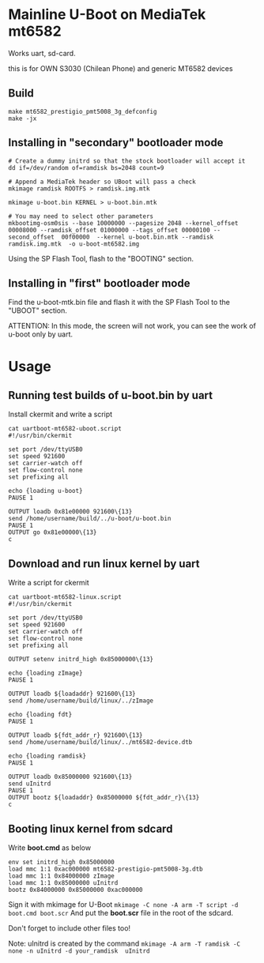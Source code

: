 # Mainline U-Boot on MediaTek mt6582

Works uart, sd-card.

this is for OWN S3030 (Chilean Phone) and generic MT6582 devices

## Build
```
make mt6582_prestigio_pmt5008_3g_defconfig
make -jx
```
## Installing in "secondary" bootloader mode
```
# Create a dummy initrd so that the stock bootloader will accept it
dd if=/dev/random of=ramdisk bs=2048 count=9

# Append a MediaTek header so UBoot will pass a check
mkimage ramdisk ROOTFS > ramdisk.img.mtk

mkimage u-boot.bin KERNEL > u-boot.bin.mtk

# You may need to select other parameters 
mkbootimg-osm0sis --base 10000000 --pagesize 2048 --kernel_offset 00008000 --ramdisk_offset 01000000 --tags_offset 00000100 --second_offset  00f00000  --kernel u-boot.bin.mtk --ramdisk ramdisk.img.mtk  -o u-boot-mt6582.img
```
Using the SP Flash Tool, flash to the "BOOTING" section.

## Installing in "first" bootloader mode

Find the u-boot-mtk.bin file and flash it with the SP Flash Tool to the "UBOOT" section.

ATTENTION: In this mode, the screen will not work, you can see the work of u-boot only by uart.

# Usage

## Running test builds of u-boot.bin by uart
Install ckermit and write a script
```
cat uartboot-mt6582-uboot.script
#!/usr/bin/ckermit

set port /dev/ttyUSB0
set speed 921600
set carrier-watch off
set flow-control none
set prefixing all

echo {loading u-boot}
PAUSE 1

OUTPUT loadb 0x81e00000 921600\{13}
send /home/username/build/../u-boot/u-boot.bin
PAUSE 1
OUTPUT go 0x81e00000\{13}
c
```
## Download and run linux kernel by uart
Write a script for ckermit
```
cat uartboot-mt6582-linux.script
#!/usr/bin/ckermit

set port /dev/ttyUSB0
set speed 921600
set carrier-watch off
set flow-control none
set prefixing all

OUTPUT setenv initrd_high 0x85000000\{13}

echo {loading zImage}
PAUSE 1

OUTPUT loadb ${loadaddr} 921600\{13}
send /home/username/build/linux/../zImage

echo {loading fdt}
PAUSE 1

OUTPUT loadb ${fdt_addr_r} 921600\{13}
send /home/username/build/linux/../mt6582-device.dtb

echo {loading ramdisk}
PAUSE 1

OUTPUT loadb 0x85000000 921600\{13}
send uInitrd
PAUSE 1
OUTPUT bootz ${loadaddr} 0x85000000 ${fdt_addr_r}\{13}
c
```

## Booting linux kernel from sdcard
Write **boot.cmd** as below
```
env set initrd_high 0x85000000
load mmc 1:1 0xac000000 mt6582-prestigio-pmt5008-3g.dtb
load mmc 1:1 0x84000000 zImage
load mmc 1:1 0x85000000 uInitrd
bootz 0x84000000 0x85000000 0xac000000
```

Sign it with mkimage for U-Boot
`mkimage -C none -A arm -T script -d boot.cmd boot.scr`
And put the **boot.scr** file in the root of the sdcard.

Don't forget to include other files too!

Note: uInitrd is created by the command `mkimage -A arm -T ramdisk -C none -n uInitrd -d your_ramdisk  uInitrd`

